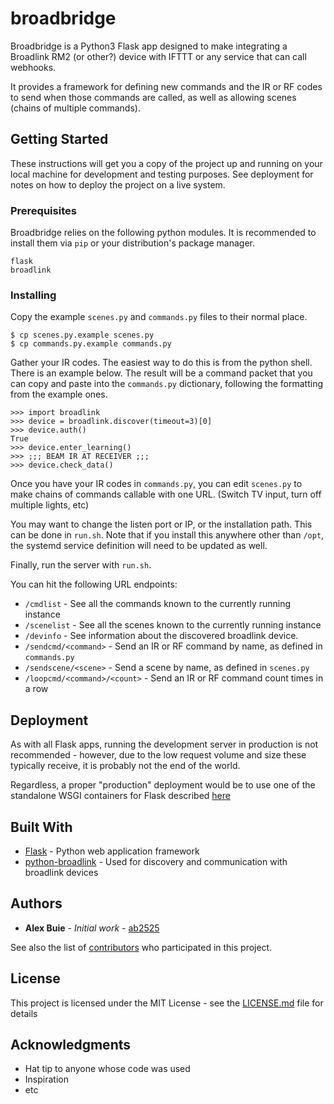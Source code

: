 # broadbridge

Broadbridge is a Python3 Flask app designed to make integrating a Broadlink RM2 (or other?) device with IFTTT or any service that can call webhooks.

It provides a framework for defining new commands and the IR or RF codes to send when those commands are called, as well as allowing scenes (chains of multiple commands).

## Getting Started

These instructions will get you a copy of the project up and running on your local machine for development and testing purposes. See deployment for notes on how to deploy the project on a live system.

### Prerequisites

Broadbridge relies on the following python modules. It is recommended to install them via `pip` or your distribution's package manager.

```
flask
broadlink

```

### Installing


Copy the example `scenes.py` and `commands.py` files to their normal place.

```
$ cp scenes.py.example scenes.py
$ cp commands.py.example commands.py
```

Gather your IR codes. The easiest way to do this is from the python shell. There is an example below. The result will be a command packet that you can copy and paste into the `commands.py` dictionary, following the formatting from the example ones.

```
>>> import broadlink
>>> device = broadlink.discover(timeout=3)[0]
>>> device.auth()
True
>>> device.enter_learning()
>>> ;;; BEAM IR AT RECEIVER ;;;
>>> device.check_data()
```

Once you have your IR codes in `commands.py`, you can edit `scenes.py` to make chains of commands callable with one URL. (Switch TV input, turn off multiple lights, etc)

You may want to change the listen port or IP, or the installation path. This can be done in `run.sh`. Note that if you install this anywhere other than `/opt`, the systemd service definition will need to be updated as well.

Finally, run the server with `run.sh`.

You can hit the following URL endpoints:

- `/cmdlist` - See all the commands known to the currently running instance
- `/scenelist` - See all the scenes known to the currently running instance
- `/devinfo` - See information about the discovered broadlink device.
- `/sendcmd/<command>` - Send an IR or RF command by name, as defined in `commands.py`
- `/sendscene/<scene>` - Send a scene by name, as defined in `scenes.py`
- `/loopcmd/<command>/<count>` - Send an IR or RF command count times in a row


## Deployment

As with all Flask apps, running the development server in production is not recommended - however, due to the low request volume and size these typically receive, it is probably not the end of the world.

Regardless, a proper "production" deployment would be to use one of the standalone WSGI containers for Flask described [here](http://flask.pocoo.org/docs/1.0/deploying/wsgi-standalone/)

## Built With

* [Flask](http://flask.pocoo.org) - Python web application framework
* [python-broadlink](https://github.com/mjg59/python-broadlink) - Used for discovery and communication with broadlink devices


## Authors

* **Alex Buie** - *Initial work* - [ab2525](https://github.com/ab2525)

See also the list of [contributors](https://github.com/ab2525/broadbridge/contributors) who participated in this project.

## License

This project is licensed under the MIT License - see the [LICENSE.md](LICENSE.md) file for details

## Acknowledgments

* Hat tip to anyone whose code was used
* Inspiration
* etc

